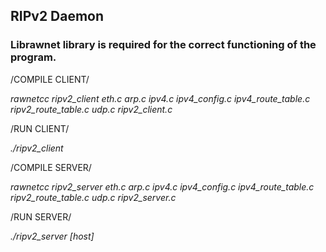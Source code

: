 ## RIPv2 Daemon

### Librawnet library is required for the correct functioning of the program.

/COMPILE CLIENT/

*rawnetcc ripv2_client eth.c arp.c ipv4.c ipv4_config.c ipv4_route_table.c ripv2_route_table.c udp.c ripv2_client.c*

/RUN CLIENT/

*./ripv2_client*


/COMPILE SERVER/

*rawnetcc ripv2_server eth.c arp.c ipv4.c ipv4_config.c ipv4_route_table.c ripv2_route_table.c udp.c ripv2_server.c*

/RUN SERVER/

*./ripv2_server [host]*
